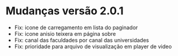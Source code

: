 # Mudanças versão 2.0.1

- Fix: icone de carregamento em lista do paginador
- Fix: icone anisio teixera em página sobre
- Fix: canal das faculdades por canal das universidades
- Fix: prioridade para arquivo de visualização em player de video
